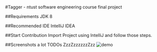 #Tagger - ntust software engineering course final project

##Requirements
JDK 8

##Recommended IDE
IntelliJ IDEA

##Start Contribution
Import Project using IntelliJ and follow those steps.

##Screenshots
a lot TODOs ZzzZzzzzzzZzz
![demo](TaggerDemo.gif)

